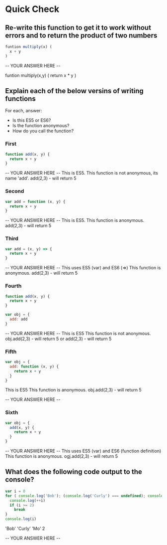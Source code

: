 # Quick Check

## Re-write this function to get it to work without errors and to return the product of two numbers

```js
funtion multiply(x) (
  x + y
)
```

-- YOUR ANSWER HERE --

funtion multiply(x,y) (
  return x * y
)

## Explain each of the below versins of writing functions

For each, answer:
- Is this ES5 or ES6?
- Is the function anonymous?
- How do you call the function?

### First

```js
function add(x, y) {
  return x + y
}
```

-- YOUR ANSWER HERE --
This is ES5.
This function is not anonymous,  its name 'add'.
add(2,3)  - will return 5

### Second

```js
var add = function (x, y) {
  return x + y
}
```

-- YOUR ANSWER HERE --
This is ES5.
This function is  anonymous.
add(2,3)  - will return 5

### Third

```js
var add = (x, y) => {
  return x + y
}
```

-- YOUR ANSWER HERE --
This uses ES5 (var) and ES6 (=>)
This function is  anonymous.
add(2,3)  - will return 5

### Fourth

```js
function add(x, y) {
  return x + y
}

var obj = {
  add: add
}
```

-- YOUR ANSWER HERE --
This is ES5
This function is not anonymous.
obj.add(2,3)  - will return 5
or add(2,3)  - will return 5

### Fifth

```js
var obj = {
  add: function (x, y) {
    return x + y
  }
}
```

This is ES5
This function is anonymous.
obj.add(2,3)  - will return 5

-- YOUR ANSWER HERE --

### Sixth

```js
var obj = {
  add(x, y) {
    return x + y
  }
}
```

-- YOUR ANSWER HERE --
This uses ES5 (var) and ES6 (function definition)
This function is anonymous.
ogj.add(2,3)  - will return 5

## What does the following code output to the console?

```js
var i = 0
for ( console.log('Bob'); (console.log('Curly') === undefined); console('Mo') ) { 
  console.log(++i)
  if (i >= 2)
    break
}
console.log(i)
```

'Bob'
'Curly'
'Mo'
2

-- YOUR ANSWER HERE --


